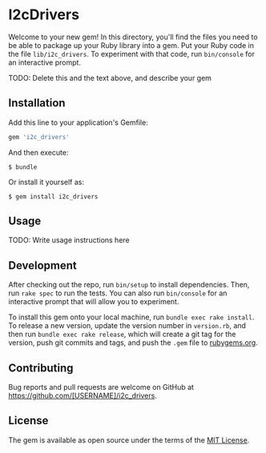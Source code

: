 # I2cDrivers

Welcome to your new gem! In this directory, you'll find the files you need to be able to package up your Ruby library into a gem. Put your Ruby code in the file `lib/i2c_drivers`. To experiment with that code, run `bin/console` for an interactive prompt.

TODO: Delete this and the text above, and describe your gem

## Installation

Add this line to your application's Gemfile:

```ruby
gem 'i2c_drivers'
```

And then execute:

    $ bundle

Or install it yourself as:

    $ gem install i2c_drivers

## Usage

TODO: Write usage instructions here

## Development

After checking out the repo, run `bin/setup` to install dependencies. Then, run `rake spec` to run the tests. You can also run `bin/console` for an interactive prompt that will allow you to experiment.

To install this gem onto your local machine, run `bundle exec rake install`. To release a new version, update the version number in `version.rb`, and then run `bundle exec rake release`, which will create a git tag for the version, push git commits and tags, and push the `.gem` file to [rubygems.org](https://rubygems.org).

## Contributing

Bug reports and pull requests are welcome on GitHub at https://github.com/[USERNAME]/i2c_drivers.

## License

The gem is available as open source under the terms of the [MIT License](https://opensource.org/licenses/MIT).
